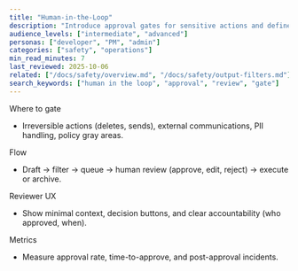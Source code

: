 ```yaml
---
title: "Human-in-the-Loop"
description: "Introduce approval gates for sensitive actions and define reviewer workflows."
audience_levels: ["intermediate", "advanced"]
personas: ["developer", "PM", "admin"]
categories: ["safety", "operations"]
min_read_minutes: 7
last_reviewed: 2025-10-06
related: ["/docs/safety/overview.md", "/docs/safety/output-filters.md"]
search_keywords: ["human in the loop", "approval", "review", "gate"]
---
```


Where to gate

- Irreversible actions (deletes, sends), external communications, PII handling, policy gray areas.

Flow

- Draft → filter → queue → human review (approve, edit, reject) → execute or archive.

Reviewer UX

- Show minimal context, decision buttons, and clear accountability (who approved, when).

Metrics

- Measure approval rate, time-to-approve, and post-approval incidents.

